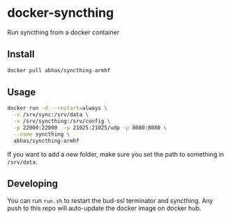 # docker-syncthing

Run syncthing from a docker container

## Install
```sh
docker pull abhas/syncthing-armhf
```

## Usage

```sh
docker run -d --restart=always \
  -v /srv/sync:/srv/data \
  -v /srv/syncthing:/srv/config \
  -p 22000:22000  -p 21025:21025/udp -p 8080:8080 \
  --name syncthing \
  abhas/syncthing-armhf
```

If you want to add a new folder, make sure you set the path to something in `/srv/data`.

## Developing

You can run `run.sh` to restart the bud-ssl terminator and syncthing. Any push to this repo will auto-update the docker image on docker hub.
